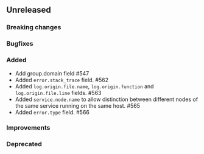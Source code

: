 <!-- When adding an entry to the Changelog:
- Please follow the Keep a Changelog: http://keepachangelog.com/ guidelines.
- Please insert your changelog line ordered by PR ID.
Thanks, you're awesome :-) -->

## Unreleased

### Breaking changes

### Bugfixes

### Added

* Add group.domain field #547 
* Added `error.stack_trace` field. #562
* Added `log.origin.file.name`, `log.origin.function` and `log.origin.file.line` fields. #563
* Added `service.node.name` to allow distinction between different nodes of the same service running on the same host. #565
* Added `error.type` field. #566

### Improvements

### Deprecated


<!-- All empty sections:

## Unreleased

### Breaking changes

### Bugfixes

### Added

### Improvements

### Deprecated

-->
